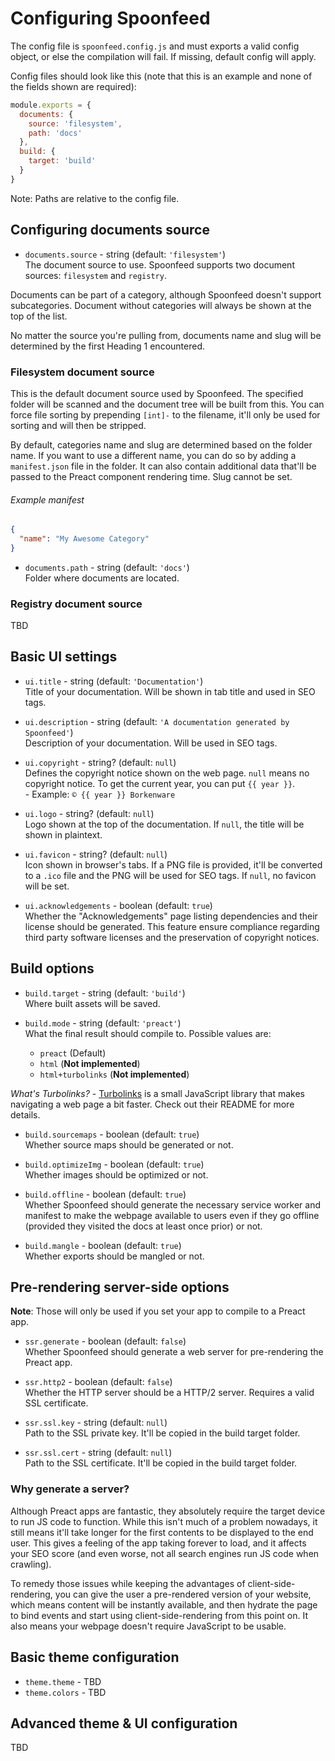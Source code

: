# Configuring Spoonfeed
The config file is `spoonfeed.config.js` and must exports a valid config object, or else the compilation will fail.
If missing, default config will apply.

Config files should look like this (note that this is an example and none of the fields shown are required):

```js
module.exports = {
  documents: {
    source: 'filesystem',
    path: 'docs'
  },
  build: {
    target: 'build'
  }
}
```

Note: Paths are relative to the config file.

## Configuring documents source
- `documents.source` - string (default: `'filesystem'`)<br>
The document source to use. Spoonfeed supports two document sources: `filesystem` and `registry`.

Documents can be part of a category, although Spoonfeed doesn't support subcategories. Document without categories
will always be shown at the top of the list.

No matter the source you're pulling from, documents name and slug will be determined by the first Heading 1 encountered.

### Filesystem document source
This is the default document source used by Spoonfeed. The specified folder will be scanned and the document tree
will be built from this. You can force file sorting by prepending `[int]-` to the filename, it'll only be used for
sorting and will then be stripped.

By default, categories name and slug are determined based on the folder name. If you want to use a different name, you
can do so by adding a `manifest.json` file in the folder. It can also contain additional data that'll be passed to
the Preact component rendering time. Slug cannot be set.

###### Example manifest
```json
{
  "name": "My Awesome Category"
}
```

- `documents.path` - string (default: `'docs'`)<br>
Folder where documents are located.

### Registry document source
TBD

## Basic UI settings
- `ui.title` - string (default: `'Documentation'`)<br>
Title of your documentation. Will be shown in tab title and used in SEO tags.

- `ui.description` - string (default: `'A documentation generated by Spoonfeed'`)<br>
Description of your documentation. Will be used in SEO tags.

- `ui.copyright` - string? (default: `null`)<br>
Defines the copyright notice shown on the web page. `null` means no copyright notice. To get the current year, you can
put `{{ year }}`.<br>
\- Example: `© {{ year }} Borkenware`

- `ui.logo` - string? (default: `null`)<br>
Logo shown at the top of the documentation. If `null`, the title will be shown in plaintext.

- `ui.favicon` - string? (default: `null`)<br>
Icon shown in browser's tabs. If a PNG file is provided, it'll be converted to a `.ico` file and the PNG will be used
for SEO tags. If `null`, no favicon will be set.

- `ui.acknowledgements` - boolean (default: `true`)<br>
Whether the "Acknowledgements" page listing dependencies and their license should be generated. This feature ensure
compliance regarding third party software licenses and the preservation of copyright notices.

## Build options
- `build.target` - string (default: `'build'`)<br>
Where built assets will be saved.

- `build.mode` - string (default: `'preact'`)<br>
What the final result should compile to. Possible values are:
  - `preact` (Default)
  - `html` (**Not implemented**)
  - `html+turbolinks` (**Not implemented**)

*What's Turbolinks?* - [Turbolinks](https://github.com/turbolinks/turbolinks) is a small JavaScript library that makes
navigating a web page a bit faster. Check out their README for more details.

- `build.sourcemaps` - boolean (default: `true`)<br>
Whether source maps should be generated or not.

- `build.optimizeImg` - boolean (default: `true`)<br>
Whether images should be optimized or not.

- `build.offline` - boolean (default: `true`)<br>
Whether Spoonfeed should generate the necessary service worker and manifest to make the webpage available to users
even if they go offline (provided they visited the docs at least once prior) or not.

- `build.mangle` - boolean (default: `true`)<br>
Whether exports should be mangled or not.

## Pre-rendering server-side options
**Note**: Those will only be used if you set your app to compile to a Preact app.

- `ssr.generate` - boolean (default: `false`)<br>
Whether Spoonfeed should generate a web server for pre-rendering the Preact app.

- `ssr.http2` - boolean (default: `false`)<br>
Whether the HTTP server should be a HTTP/2 server. Requires a valid SSL certificate.

- `ssr.ssl.key` - string (default: `null`)<br>
Path to the SSL private key. It'll be copied in the build target folder.

- `ssr.ssl.cert` - string (default: `null`)<br>
Path to the SSL certificate. It'll be copied in the build target folder.

### Why generate a server?
Although Preact apps are fantastic, they absolutely require the target device to run JS code to function. While this
isn't much of a problem nowadays, it still means it'll take longer for the first contents to be displayed to the end
user. This gives a feeling of the app taking forever to load, and it affects your SEO score (and even worse, not all
search engines run JS code when crawling).

To remedy those issues while keeping the advantages of client-side-rendering, you can give the user a pre-rendered
version of your website, which means content will be instantly available, and then hydrate the page to bind events
and start using client-side-rendering from this point on. It also means your webpage doesn't require JavaScript to
be usable.

## Basic theme configuration
- `theme.theme` - TBD
- `theme.colors` - TBD

## Advanced theme & UI configuration
TBD
